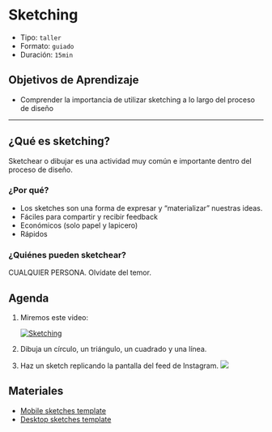 # Sketching

- Tipo: `taller`
- Formato: `guiado`
- Duración: `15min`

## Objetivos de Aprendizaje

- Comprender la importancia de utilizar sketching a lo largo del proceso de
  diseño

***

## ¿Qué es sketching?

Sketchear o dibujar es una actividad muy común e importante dentro del proceso
de diseño.

### ¿Por qué?

- Los sketches son una forma de expresar y “materializar” nuestras ideas.
- Fáciles para compartir y recibir feedback
- Económicos (solo papel y lapicero)
- Rápidos

### ¿Quiénes pueden sketchear?

CUALQUIER PERSONA. Olvídate del temor.

## Agenda

1. Miremos este video:

   [![Sketching](https://img.youtube.com/vi/L1pBhHjGKvI/0.jpg)](https://youtu.be/L1pBhHjGKvI?t=23m00s)
2. Dibuja un círculo, un triángulo, un cuadrado y una línea.
3. Haz un sketch replicando la pantalla del feed de Instagram.
   ![](https://68.media.tumblr.com/3c84f9684e9717224c126a4bb3d53e20/tumblr_inline_obae6aJ6lz1svf3j7_540.jpg)

## Materiales

- [Mobile sketches template](https://drive.google.com/open?id=0B0NdG2VNCDPzRHRXdk96VDFFd2M)
- [Desktop sketches template](https://drive.google.com/open?id=0B0NdG2VNCDPzaWRsQXNpSWtSQ1U)
